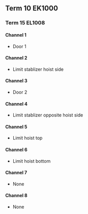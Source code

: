 ## Term 10 EK1000
### Term 15 EL1008
#### Channel 1
- Door 1
#### Channel 2
- Limit stablizer hoist side
#### Channel 3
- Door 2
#### Channel 4
- Limit stablizer opposite hoist side
#### Channel 5
- Limit hoist top
#### Channel 6
- Limit hoist bottom
#### Channel 7
- None
#### Channel 8
- None